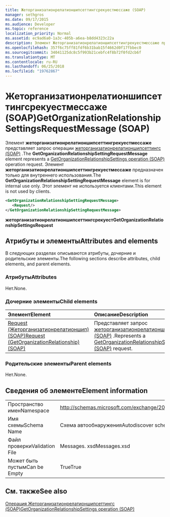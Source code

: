 ```yaml
---
title: Жеторганизатионрелатионшипсеттингсрекуестмессаже (SOAP)
manager: sethgros
ms.date: 09/17/2015
ms.audience: Developer
ms.topic: reference
localization_priority: Normal
ms.assetid: ec9ad6a0-1a3c-405b-a6ea-b8dd4323c22a
description: Элемент Жеторганизатионрелатионшипсеттингрекуестмессаже представляет запрос операции Жеторганизатионрелатионшипсеттингс (SOAP). Элемент Жеторганизатионрелатионшипсеттингрекуестмессаже предназначен только для внутреннего использования. Этот элемент не используется клиентами.
ms.openlocfilehash: 357f6c75ff81fdf6b31bab15f4662d0f17fbbec0
ms.sourcegitcommit: 34041125dc8c5f993b21cebfc4f8b72f0fd2cb6f
ms.translationtype: MT
ms.contentlocale: ru-RU
ms.lasthandoff: 06/25/2018
ms.locfileid: "19762867"
---
```

# <a name="getorganizationrelationshipsettingsrequestmessage-soap"></a><span data-ttu-id="fb263-105">Жеторганизатионрелатионшипсеттингсрекуестмессаже (SOAP)</span><span class="sxs-lookup"><span data-stu-id="fb263-105">GetOrganizationRelationshipSettingsRequestMessage (SOAP)</span></span>

<span data-ttu-id="fb263-106">Элемент **жеторганизатионрелатионшипсеттингрекуестмессаже** представляет запрос операции [жеторганизатионрелатионшипсеттингс (SOAP)](getorganizationrelationshipsettings-operation-soap.md) .</span><span class="sxs-lookup"><span data-stu-id="fb263-106">The **GetOrganizationRelationshipSettingRequestMessage** element represents a [GetOrganizationRelationshipSettings operation (SOAP)](getorganizationrelationshipsettings-operation-soap.md) operation request.</span></span> <span data-ttu-id="fb263-107">Элемент **жеторганизатионрелатионшипсеттингрекуестмессаже** предназначен только для внутреннего использования.</span><span class="sxs-lookup"><span data-stu-id="fb263-107">The **GetOrganizationRelationshipSettingRequestMessage** element is for internal use only.</span></span> <span data-ttu-id="fb263-108">Этот элемент не используется клиентами.</span><span class="sxs-lookup"><span data-stu-id="fb263-108">This element is not used by clients.</span></span> 
  
```XML
<GetOrganizationRelationshipSettingRequestMessage>
   <Request/>
</GetOrganizationRelationshipSettingRequestMessage>
```

 <span data-ttu-id="fb263-109">**жеторганизатионрелатионшипсеттингсрекуест**</span><span class="sxs-lookup"><span data-stu-id="fb263-109">**GetOrganizationRelationshipSettingsRequest**</span></span>
## <a name="attributes-and-elements"></a><span data-ttu-id="fb263-110">Атрибуты и элементы</span><span class="sxs-lookup"><span data-stu-id="fb263-110">Attributes and elements</span></span>

<span data-ttu-id="fb263-111">В следующих разделах описываются атрибуты, дочерние и родительские элементы.</span><span class="sxs-lookup"><span data-stu-id="fb263-111">The following sections describe attributes, child elements, and parent elements.</span></span>
  
### <a name="attributes"></a><span data-ttu-id="fb263-112">Атрибуты</span><span class="sxs-lookup"><span data-stu-id="fb263-112">Attributes</span></span>

<span data-ttu-id="fb263-113">Нет.</span><span class="sxs-lookup"><span data-stu-id="fb263-113">None.</span></span>
  
### <a name="child-elements"></a><span data-ttu-id="fb263-114">Дочерние элементы</span><span class="sxs-lookup"><span data-stu-id="fb263-114">Child elements</span></span>

|<span data-ttu-id="fb263-115">**Элемент**</span><span class="sxs-lookup"><span data-stu-id="fb263-115">**Element**</span></span>|<span data-ttu-id="fb263-116">**Описание**</span><span class="sxs-lookup"><span data-stu-id="fb263-116">**Description**</span></span>|
|:-----|:-----|
|[<span data-ttu-id="fb263-117">Request (Жеторганизатионрелатионшип) (SOAP)</span><span class="sxs-lookup"><span data-stu-id="fb263-117">Request (GetOrganizationRelationship) (SOAP)</span></span>](request-getorganizationrelationshipsoap.md) <br/> |<span data-ttu-id="fb263-118">Представляет запрос [жеторганизатионрелатионшипсеттингсрекуест (SOAP)](getorganizationrelationshipsettingsrequest-soap.md) .</span><span class="sxs-lookup"><span data-stu-id="fb263-118">Represents a [GetOrganizationRelationshipSettingsRequest (SOAP)](getorganizationrelationshipsettingsrequest-soap.md) request.</span></span>  <br/> |
   
### <a name="parent-elements"></a><span data-ttu-id="fb263-119">Родительские элементы</span><span class="sxs-lookup"><span data-stu-id="fb263-119">Parent elements</span></span>

<span data-ttu-id="fb263-120">Нет.</span><span class="sxs-lookup"><span data-stu-id="fb263-120">None.</span></span>
  
## <a name="element-information"></a><span data-ttu-id="fb263-121">Сведения об элементе</span><span class="sxs-lookup"><span data-stu-id="fb263-121">Element information</span></span>

|||
|:-----|:-----|
|<span data-ttu-id="fb263-122">Пространство имен</span><span class="sxs-lookup"><span data-stu-id="fb263-122">Namespace</span></span>  <br/> |http://schemas.microsoft.com/exchange/2010/Autodiscover  <br/> |
|<span data-ttu-id="fb263-123">Имя схемы</span><span class="sxs-lookup"><span data-stu-id="fb263-123">Schema Name</span></span>  <br/> |<span data-ttu-id="fb263-124">Схема автообнаружения</span><span class="sxs-lookup"><span data-stu-id="fb263-124">Autodiscover schema</span></span>  <br/> |
|<span data-ttu-id="fb263-125">Файл проверки</span><span class="sxs-lookup"><span data-stu-id="fb263-125">Validation File</span></span>  <br/> |<span data-ttu-id="fb263-126">Messages. xsd</span><span class="sxs-lookup"><span data-stu-id="fb263-126">Messages.xsd</span></span>  <br/> |
|<span data-ttu-id="fb263-127">Может быть пустым</span><span class="sxs-lookup"><span data-stu-id="fb263-127">Can be Empty</span></span>  <br/> |<span data-ttu-id="fb263-128">True</span><span class="sxs-lookup"><span data-stu-id="fb263-128">True</span></span>  <br/> |
   
## <a name="see-also"></a><span data-ttu-id="fb263-129">См. также</span><span class="sxs-lookup"><span data-stu-id="fb263-129">See also</span></span>



[<span data-ttu-id="fb263-130">Операция Жеторганизатионрелатионшипсеттингс (SOAP)</span><span class="sxs-lookup"><span data-stu-id="fb263-130">GetOrganizationRelationshipSettings operation (SOAP)</span></span>](getorganizationrelationshipsettings-operation-soap.md)

